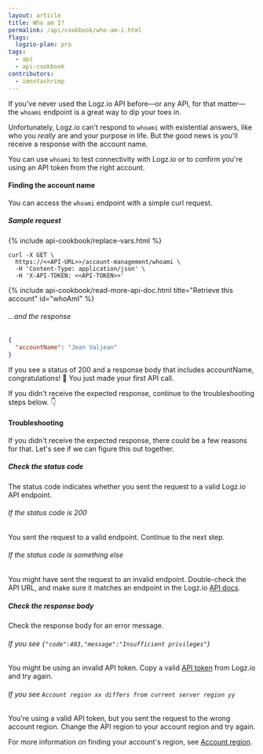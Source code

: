 ```yaml
---
layout: article
title: Who am I?
permalink: /api/cookbook/who-am-i.html
flags:
  logzio-plan: pro
tags:
  - api
  - api-cookbook
contributors:
  - imnotashrimp
---
```


If you've never used the Logz.io API before—or any API, for that matter—the `whoami` endpoint is a great way to dip your toes in.

Unfortunately, Logz.io can't respond to `whoami` with existential answers, like who you _really_ are and your purpose in life.
But the good news is you'll receive a response with the account name.

You can use `whoami` to test connectivity with Logz.io or to confirm you're using an API token from the right account.

#### Finding the account name

You can access the `whoami` endpoint with a simple curl request.

##### Sample request

{% include api-cookbook/replace-vars.html %}

```shell
curl -X GET \
  https://<<API-URL>>/account-management/whoami \
  -H 'Content-Type: application/json' \
  -H 'X-API-TOKEN: <<API-TOKEN>>'
```

{% include api-cookbook/read-more-api-doc.html title="Retrieve this account" id="whoAmI" %}

###### ...and the response

```json
{
  "accountName": "Jean Valjean"
}
```

If you see a status of 200 and a response body that includes accountName, congratulations! 🎉
You just made your first API call.

If you didn't receive the expected response, continue to the troubleshooting steps below. 👇

#### Troubleshooting

If you didn't receive the expected response, there could be a few reasons for that.
Let's see if we can figure this out together.

<div class="tasklist">

##### Check the status code

The status code indicates whether you sent the request to a valid Logz.io API endpoint.

###### If the status code is 200

You sent the request to a valid endpoint.
Continue to the next step.

###### If the status code is something else

You might have sent the request to an invalid endpoint.
Double-check the API URL, and make sure it matches an endpoint in the Logz.io [API docs]({{site.baseurl}}/api/).

##### Check the response body

Check the response body for an error message.

###### If you see `{"code":403,"message":"Insufficient privileges"}`

You might be using an invalid API token.
Copy a valid [API token](https://app.logz.io/#/dashboard/settings/manage-tokens/api) from Logz.io and try again.

###### If you see `Account region xx differs from current server region yy`

You're using a valid API token, but you sent the request to the wrong account region.
Change the API region to your account region and try again.

For more information on finding your account's region, see [Account region]({{site.baseurl}}/user-guide/accounts/account-region.html).

</div>